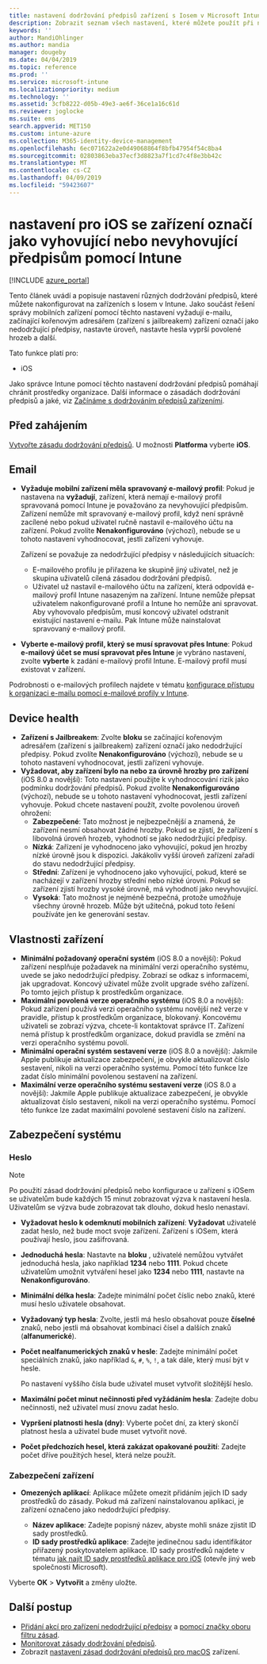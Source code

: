 ```yaml
---
title: nastavení dodržování předpisů zařízení s Iosem v Microsoft Intune – Azure | Dokumentace Microsoftu
description: Zobrazit seznam všech nastavení, které můžete použít při nastavení dodržování předpisů pro zařízení s Iosem v Microsoft Intune. Vyžadovat e-mailu, zkontrolujte zařízení s jailbreakem nebo rootem, nastavení povolený minimální a maximální operačního systému, nastavte žádné omezení pro heslo včetně heslo délku a doby nečinnosti zařízení, omezení aplikací a dalších.
keywords: ''
author: MandiOhlinger
ms.author: mandia
manager: dougeby
ms.date: 04/04/2019
ms.topic: reference
ms.prod: ''
ms.service: microsoft-intune
ms.localizationpriority: medium
ms.technology: ''
ms.assetid: 3cfb8222-d05b-49e3-ae6f-36ce1a16c61d
ms.reviewer: joglocke
ms.suite: ems
search.appverid: MET150
ms.custom: intune-azure
ms.collection: M365-identity-device-management
ms.openlocfilehash: 6ec071622a2e0d49068864f8bfb47954f54c8ba4
ms.sourcegitcommit: 02803863eba37ecf3d8823a7f1cd7c4f8e3bb42c
ms.translationtype: MT
ms.contentlocale: cs-CZ
ms.lasthandoff: 04/09/2019
ms.locfileid: "59423607"
---
```

# <a name="ios-settings-to-mark-devices-as-compliant-or-not-compliant-using-intune"></a>nastavení pro iOS se zařízení označí jako vyhovující nebo nevyhovující předpisům pomocí Intune

[!INCLUDE [azure_portal](./includes/azure_portal.md)]

Tento článek uvádí a popisuje nastavení různých dodržování předpisů, které můžete nakonfigurovat na zařízeních s Iosem v Intune. Jako součást řešení správy mobilních zařízení pomocí těchto nastavení vyžadují e-mailu, začínající kořenovým adresářem (zařízení s jailbreakem) zařízení označí jako nedodržující předpisy, nastavte úroveň, nastavte hesla vyprší povolené hrozeb a další.

Tato funkce platí pro:

- iOS

Jako správce Intune pomocí těchto nastavení dodržování předpisů pomáhají chránit prostředky organizace. Další informace o zásadách dodržování předpisů a jaké, viz [Začínáme s dodržováním předpisů zařízeními](device-compliance-get-started.md).

## <a name="before-you-begin"></a>Před zahájením

[Vytvořte zásadu dodržování předpisů](create-compliance-policy.md#create-the-policy). U možnosti **Platforma** vyberte **iOS**.

## <a name="email"></a>Email

- **Vyžaduje mobilní zařízení měla spravovaný e-mailový profil**: Pokud je nastavena na **vyžadují**, zařízení, která nemají e-mailový profil spravovaná pomocí Intune je považováno za nevyhovující předpisům. Zařízení nemůže mít spravovaný e-mailový profil, když není správně zacílené nebo pokud uživatel ručně nastavil e-mailového účtu na zařízení. Pokud zvolíte **Nenakonfigurováno** (výchozí), nebude se u tohoto nastavení vyhodnocovat, jestli zařízení vyhovuje.

  Zařízení se považuje za nedodržující předpisy v následujících situacích:

  - E-mailového profilu je přiřazena ke skupině jiný uživatel, než je skupina uživatelů cílená zásadou dodržování předpisů.
  - Uživatel už nastavil e-mailového účtu na zařízení, která odpovídá e-mailový profil Intune nasazeným na zařízení. Intune nemůže přepsat uživatelem nakonfigurované profil a Intune ho nemůže ani spravovat. Aby vyhovovalo předpisům, musí koncový uživatel odstranit existující nastavení e-mailu. Pak Intune může nainstalovat spravovaný e-mailový profil.

- **Vyberte e-mailový profil, který se musí spravovat přes Intune**: Pokud **e-mailový účet se musí spravovat přes Intune** je vybráno nastavení, zvolte **vyberte** k zadání e-mailový profil Intune. E-mailový profil musí existovat v zařízení.

Podrobnosti o e-mailových profilech najdete v tématu [konfigurace přístupu k organizaci e-mailu pomocí e-mailové profily v Intune](email-settings-configure.md).

## <a name="device-health"></a>Device health

- **Zařízení s Jailbreakem**: Zvolte **bloku** se začínající kořenovým adresářem (zařízení s jailbreakem) zařízení označí jako nedodržující předpisy. Pokud zvolíte **Nenakonfigurováno** (výchozí), nebude se u tohoto nastavení vyhodnocovat, jestli zařízení vyhovuje.
- **Vyžadovat, aby zařízení bylo na nebo za úrovně hrozby pro zařízení** (iOS 8.0 a novější): Toto nastavení použijte k vyhodnocování rizik jako podmínku dodržování předpisů. Pokud zvolíte **Nenakonfigurováno** (výchozí), nebude se u tohoto nastavení vyhodnocovat, jestli zařízení vyhovuje. Pokud chcete nastavení použít, zvolte povolenou úroveň ohrožení:
  - **Zabezpečené**: Tato možnost je nejbezpečnější a znamená, že zařízení nesmí obsahovat žádné hrozby. Pokud se zjistí, že zařízení s libovolná úroveň hrozeb, vyhodnotí se jako nedodržující předpisy.
  - **Nízká**: Zařízení je vyhodnoceno jako vyhovující, pokud jen hrozby nízké úrovně jsou k dispozici. Jakákoliv vyšší úroveň zařízení zařadí do stavu nedodržující předpisy.
  - **Střední**: Zařízení je vyhodnoceno jako vyhovující, pokud, které se nacházejí v zařízení hrozby střední nebo nízké úrovni. Pokud se zařízení zjistí hrozby vysoké úrovně, má vyhodnotí jako nevyhovující.
  - **Vysoká**: Tato možnost je nejméně bezpečná, protože umožňuje všechny úrovně hrozeb. Může být užitečná, pokud toto řešení používáte jen ke generování sestav.

## <a name="device-properties"></a>Vlastnosti zařízení

- **Minimální požadovaný operační systém** (iOS 8.0 a novější): Pokud zařízení nesplňuje požadavek na minimální verzi operačního systému, uvede se jako nedodržující předpisy. Zobrazí se odkaz s informacemi, jak upgradovat. Koncový uživatel může zvolit upgrade svého zařízení. Po tomto jejich přístup k prostředkům organizace.
- **Maximální povolená verze operačního systému** (iOS 8.0 a novější): Pokud zařízení používá verzi operačního systému novější než verze v pravidle, přístup k prostředkům organizace, blokovaný. Koncovému uživateli se zobrazí výzva, chcete-li kontaktovat správce IT. Zařízení nemá přístup k prostředkům organizace, dokud pravidla se změní na verzi operačního systému povolí.
- **Minimální operační systém sestavení verze** (iOS 8.0 a novější): Jakmile Apple publikuje aktualizace zabezpečení, je obvykle aktualizovat číslo sestavení, nikoli na verzi operačního systému. Pomocí této funkce lze zadat číslo minimální povolenou sestavení na zařízení.
- **Maximální verze operačního systému sestavení verze** (iOS 8.0 a novější): Jakmile Apple publikuje aktualizace zabezpečení, je obvykle aktualizovat číslo sestavení, nikoli na verzi operačního systému. Pomocí této funkce lze zadat maximální povolené sestavení číslo na zařízení.

## <a name="system-security"></a>Zabezpečení systému

### <a name="password"></a>Heslo

> [!NOTE]
> Po použití zásad dodržování předpisů nebo konfigurace u zařízení s iOSem se uživatelům bude každých 15 minut zobrazovat výzva k nastavení hesla. Uživatelům se výzva bude zobrazovat tak dlouho, dokud heslo nenastaví.

- **Vyžadovat heslo k odemknutí mobilních zařízení**: **Vyžadovat** uživatelé zadat heslo, než bude moct svoje zařízení. Zařízení s iOSem, která používají heslo, jsou zašifrovaná.
- **Jednoduchá hesla**: Nastavte na **bloku** , uživatelé nemůžou vytvářet jednoduchá hesla, jako například **1234** nebo **1111**. Pokud chcete uživatelům umožnit vytváření hesel jako **1234** nebo **1111**, nastavte na **Nenakonfigurováno**.
- **Minimální délka hesla**: Zadejte minimální počet číslic nebo znaků, které musí heslo uživatele obsahovat.
- **Vyžadovaný typ hesla**: Zvolte, jestli má heslo obsahovat pouze **číselné** znaků, nebo jestli má obsahovat kombinaci čísel a dalších znaků (**alfanumerické**).
- **Počet nealfanumerických znaků v hesle**: Zadejte minimální počet speciálních znaků, jako například `&`, `#`, `%`, `!`, a tak dále, který musí být v hesle.

    Po nastavení vyššího čísla bude uživatel muset vytvořit složitější heslo.

- **Maximální počet minut nečinnosti před vyžádáním hesla**: Zadejte dobu nečinnosti, než uživatel musí znovu zadat heslo.
- **Vypršení platnosti hesla (dny)**: Vyberte počet dní, za který skončí platnost hesla a uživatel bude muset vytvořit nové.
- **Počet předchozích hesel, která zakázat opakované použití**: Zadejte počet dříve použitých hesel, která nelze použít.

### <a name="device-security"></a>Zabezpečení zařízení

- **Omezených aplikací**: Aplikace můžete omezit přidáním jejich ID sady prostředků do zásady. Pokud má zařízení nainstalovanou aplikaci, je zařízení označeno jako nedodržující předpisy.

  - **Název aplikace**: Zadejte popisný název, abyste mohli snáze zjistit ID sady prostředků.
  - **ID sady prostředků aplikace**: Zadejte jedinečnou sadu identifikátor přiřazený poskytovatelem aplikace. ID sady prostředků najdete v tématu [jak najít ID sady prostředků aplikace pro iOS](https://support.microsoft.com/help/4294074/how-to-find-the-bundle-id-for-an-ios-app) (otevře jiný web společnosti Microsoft).  

Vyberte **OK** > **Vytvořit** a změny uložte.

## <a name="next-steps"></a>Další postup

- [Přidání akcí pro zařízení nedodržující předpisy](actions-for-noncompliance.md) a [pomocí značky oboru filtru zásad](scope-tags.md).
- [Monitorovat zásady dodržování předpisů](compliance-policy-monitor.md).
- Zobrazit [nastavení zásad dodržování předpisů pro macOS](compliance-policy-create-mac-os.md) zařízení.
